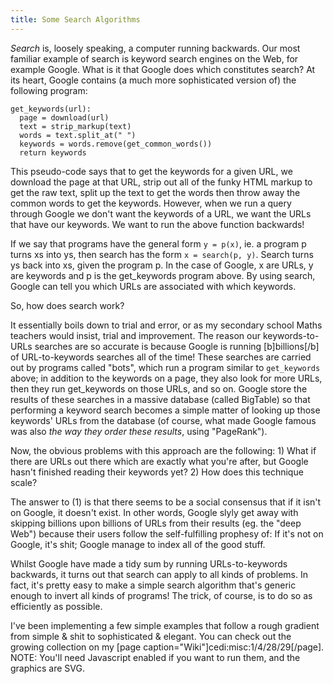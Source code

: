 ```yaml
---
title: Some Search Algorithms
---
```

*Search* is, loosely speaking, a computer running backwards. Our most familiar example of search is keyword search engines on the Web, for example Google. What is it that Google does which constitutes search? At its heart, Google contains (a much more sophisticated version of) the following program:

```
get_keywords(url):
  page = download(url)
  text = strip_markup(text)
  words = text.split_at(" ")
  keywords = words.remove(get_common_words())
  return keywords
```

This pseudo-code says that to get the keywords for a given URL, we download the page at that URL, strip out all of the funky HTML markup to get the raw text, split up the text to get the words then throw away the common words to get the keywords. However, when we run a query through Google we don't want the keywords of a URL, we want the URLs that have our keywords. We want to run the above function backwards!

If we say that programs have the general form `y = p(x)`, ie. a program p turns xs into ys, then search has the form `x = search(p, y)`. Search turns ys back into xs, given the program p. In the case of Google, x are URLs, y are keywords and p is the get_keywords program above. By using search, Google can tell you which URLs are associated with which keywords.

So, how does search work?

It essentially boils down to trial and error, or as my secondary school Maths teachers would insist, trial and improvement. The reason our keywords-to-URLs searches are so accurate is because Google is running [b]billions[/b] of URL-to-keywords searches all of the time! These searches are carried out by programs called "bots", which run a program similar to `get_keywords` above; in addition to the keywords on a page, they also look for more URLs, then they run get_keywords on those URLs, and so on. Google store the results of these searches in a massive database (called BigTable) so that performing a keyword search becomes a simple matter of looking up those keywords' URLs from the database (of course, what made Google famous was also *the way they order these results*, using "PageRank").

Now, the obvious problems with this approach are the following: 1) What if there are URLs out there which are exactly what you're after, but Google hasn't finished reading their keywords yet? 2) How does this technique scale?

The answer to (1) is that there seems to be a social consensus that if it isn't on Google, it doesn't exist. In other words, Google slyly get away with skipping billions upon billions of URLs from their results (eg. the "deep Web") because their users follow the self-fulfilling prophesy of: If it's not on Google, it's shit; Google manage to index all of the good stuff.

Whilst Google have made a tidy sum by running URLs-to-keywords backwards, it turns out that search can apply to all kinds of problems. In fact, it's pretty easy to make a simple search algorithm that's generic enough to invert all kinds of programs! The trick, of course, is to do so as efficiently as possible.

I've been implementing a few simple examples that follow a rough gradient from simple & shit to sophisticated & elegant. You can check out the growing collection on my [page caption="Wiki"]cedi:misc:1/4/28/29[/page]. NOTE: You'll need Javascript enabled if you want to run them, and the graphics are SVG.
